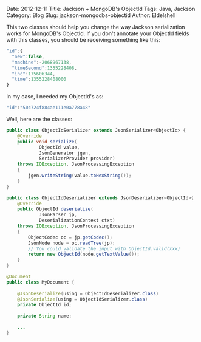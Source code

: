 Date: 2012-12-11
Title: Jackson + MongoDB's ObjectId
Tags: Java, Jackson
Category: Blog
Slug: jackson-mongodbs-objectid
Author: Eldelshell

This two classes should help you change the way Jackson serialization works 
for MongoDB's ObjectId. If you don't annotate your ObjectId fields 
with this classes, you should be receiving something like this:

```javascript
"id":{
  "new":false,
  "machine":-2068967138,
  "timeSecond":1355228408,
  "inc":175606344,
  "time":1355228408000
}
```

In my case, I needed my ObjectId's as:

```javascript
"id":"50c724f884ae111e0a778a48"
```

Well, here are the classes:

```java
public class ObjectIdSerializer extends JsonSerializer<ObjectId> {
    @Override
    public void serialize(
            ObjectId value,
            JsonGenerator jgen,
            SerializerProvider provider)
	throws IOException, JsonProcessingException
	{
        jgen.writeString(value.toHexString());
    }
}
```
 
```java
public class ObjectIdDeserializer extends JsonDeserializer<ObjectId>{
    @Override
    public ObjectId deserialize(
            JsonParser jp,
            DeserializationContext ctxt)
	throws IOException, JsonProcessingException
	{
        ObjectCodec oc = jp.getCodec();
        JsonNode node = oc.readTree(jp);
		// You could validate the input with ObjectId.valid(xxx)
        return new ObjectId(node.getTextValue());
    }
}
```
 
```java
@Document
public class MyDocument {
   
    @JsonDeserialize(using = ObjectIdDeserializer.class)
    @JsonSerialize(using = ObjectIdSerializer.class)
    private ObjectId id;
 
    private String name;
 
    ...
}
```
